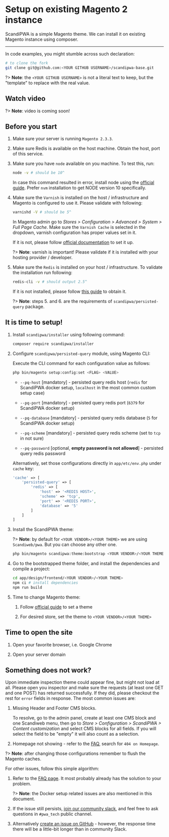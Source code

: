 # Setup on existing Magento 2 instance

ScandiPWA is a simple Magento theme. We can install it on existing Magento instance using composer.

<hr>

In code examples, you might stumble across such declaration:

```bash
# to clone the fork
git clone git@github.com:<YOUR GITHUB USERNAME>/scandipwa-base.git
```

?> **Note**: the `<YOUR GITHUB USERNAME>` is not a literal text to keep, but the "template" to replace with the real value.

## Watch video

?> **Note**: video is coming soon!

## Before you start

1. Make sure your server is running `Magento 2.3.3`.

2. Make sure Redis is available on the host machine. Obtain the host, port of this service.

3. Make sure you have `node` available on you machine. To test this, run:

    ```bash
    node -v # should be 10^
    ```

    In case this command resulted in error, install node using the [official guide](https://nodejs.org/en/download/package-manager/). Prefer `nvm` installation to get NODE version 10 specifically.

4. Make sure the `Varnish` is installed on the host / infrastructure and Magento is configured to use it. Please validate with following:

    ```bash
    varnishd -V # should be 5^
    ```

    In Magento admin go to _Stores > Configuration > Advanced > System > Full Page Cache_. Make sure the `Varnish Cache` is selected in the dropdown, varnish configuration has proper values set in it.

    If it is not, please follow [official documentation](https://devdocs.magento.com/guides/v2.3/config-guide/varnish/config-varnish.html) to set it up.

    ?> **Note**: varnish is important! Please validate if it is installed with your hosting provider / developer.

5. Make sure the `Redis` is installed on your host / infrastructure. To validate the installation run following:

    ```bash
    redis-cli -v # should output 2.5^
    ```

    If it is not installed, please follow [this guide](https://codewithhugo.com/install-just-redis-cli-on-ubuntu-debian-jessie/) to obtain it.

    ?> **Note**: steps 5. and 6. are the requirements of `scandipwa/persisted-query` package.

## It is time to setup!

1. Install `scandipwa/installer` using following command:

    ```bash
    composer require scandipwa/installer
    ```

2. Configure `scandipwa/persisted-query` module, using Magento CLI:

    Execute the CLI command for each configuration value as follows:

    ```bash
    php bin/magento setup:config:set <FLAG> <VALUE>
    ```

    - `--pq-host` [mandatory] - persisted query redis host  (`redis` for ScandiPWA docker setup, `localhost` in the most common custom setup case)

    - `--pq-port` [mandatory] - persisted query redis port (`6379` for ScandiPWA docker setup)

    - `--pq-database` [mandatory] - persisted query redis database (`5` for ScandiPWA docker setup)

    - `--pq-scheme` [mandatory] - persisted query redis scheme (set to `tcp` in not sure)

    - `--pq-password` [optional, **empty password is not allowed**] - persisted query redis password

    Alternatively, set those configurations directly in `app/etc/env.php` under `cache` key:

    ```php
    'cache' => [
        'persisted-query' => [
            'redis' => [
                'host' => '<REDIS HOST>',
                'scheme' => 'tcp',
                'port' => '<REDIS PORT>',
                'database' => '5'
            ]
        ]
    ]
    ```

3. Install the ScandiPWA theme:

    ?> **Note**: by default for `<YOUR VENDOR>/<YOUR THEME>` we are using `Scandiweb/pwa`. But you can choose any other one.

    ```bash
    php bin/magento scandipwa:theme:bootstrap <YOUR VENDOR>/<YOUR THEME>
    ```

4. Go to the bootstrapped theme folder, and install the dependencies and compile a project:

    ```bash
    cd app/design/frontend/<YOUR VENDOR>/<YOUR THEME>
    npm ci # install dependencies
    npm run build
    ```

5. Time to change Magento theme:

    1. Follow [official guide](https://devdocs.magento.com/guides/v2.3/frontend-dev-guide/themes/theme-apply.html) to set a theme

    2. For desired store, set the theme to `<YOUR VENDOR>/<YOUR THEME>`

## Time to open the site

1. Open your favorite browser, i.e. Google Chrome

2. Open your server domain

## Something does not work?

Upon immediate inspection theme could appear fine, but might not load at all. Please open you inspector and make sure the requests (at least one GET and one POST) has returned successfully. If they did, please checkout the rest for `error` fields in response. The most common issues are:

1. Missing Header and Footer CMS blocks.

    To resolve, go to the admin panel, create at least one CMS block and one Scandiweb menu, then go to _Store > Configuration > ScandiPWA > Content customization_ and select CMS blocks for all fields. If you will select the field to be "empty" it will also count as a selection.

2. Homepage not showing - refer to the [FAQ](/setup/docker/faq.md), search for `404 on Homepage`.

?> **Note**: after changing those configurations remember to flush the Magento caches.

For other issues, follow this simple algorithm:

1. Refer to the [FAQ page](/setup/docker/faq.md). It most probably already has the solution to your problem.

    ?> **Note**: the Docker setup related issues are also mentioned in this document.

2. If the issue still persists, [join our community slack](https://join.slack.com/t/scandipwa/shared_invite/enQtNzE2Mjg1Nzg3MTg5LTQwM2E2NmQ0NmQ2MzliMjVjYjQ1MTFiYWU5ODAyYTYyMGQzNWM3MDhkYzkyZGMxYTJlZWI1N2ExY2Q1MDMwMTk), and feel free to ask questions in `#pwa_tech` public channel.

3. Alternatively [create an issue on GitHub](https://github.com/scandipwa/scandipwa-base/issues/new/choose) - however, the response time there will be a little-bit longer than in community Slack.

